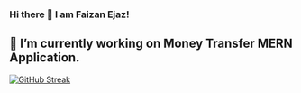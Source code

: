 ### Hi there 👋 I am Faizan Ejaz!

## 🔭 I’m currently working on Money Transfer MERN Application.
[![GitHub Streak](https://streak-stats.demolab.com?user=IronJosh786&theme=github-dark-blue)](https://git.io/streak-stats)
<!--
**IronJosh786/IronJosh786** is a ✨ _special_ ✨ repository because its `README.md` (this file) appears on your GitHub profile.

Here are some ideas to get you started:

- 
- 🌱 I’m currently learning ...
- 👯 I’m looking to collaborate on ...
- 🤔 I’m looking for help with ...
- 💬 Ask me about ...
- 📫 How to reach me: ...
- 😄 Pronouns: ...
- ⚡ Fun fact: ...
-->
